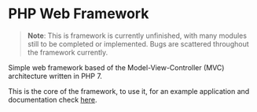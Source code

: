 # PHP Web Framework

 > __Note__: This is framework is currently unfinished, with many modules still to be completed or implemented. Bugs are scattered throughout the framework currently.

Simple web framework based of the Model-View-Controller (MVC) architecture written in PHP 7.

This is the core of the framework, to use it, for an example application and documentation check [here](https://github.com/tobias290/PHP-Web-Framework-Example-App).
